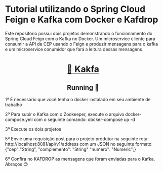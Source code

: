 <h1 align="left">Tutorial utilizando o Spring Cloud Feign e Kafka com Docker e Kafdrop</h1>
<p align="left">Este repositório possui dois projetos demonstrando o funcionamento do Spring Cloud Feign com o Kafka no Docker. Um microservice cliente para consumir a API de CEP usando o Feign e produzir mensagens para o kafka e um microservice conumidor que fará a leitura dessas mensagens</p>
<h1 align="center">
    <a href="https://kafka.apache.org/">🔗 Kakfa</a>
</h1>

<h2 align="center"> 
	Running 🚀
</h2>
<p align="left">1º É necessário que você tenha o docker instalado em seu ambiente de trabalho</p>
<p align="left">2º Para subir o Kafka com o Zookeeper, execute o arquivo docker-compose.yml com o seguinte comando: docker-compose up -d </p>
<p align="left">3º Execute os dois projetos</p>
<p align="left">5º Envie uma requisição post para o projeto produtor na seguinte rota: http://localhost:8081/api/v1/address com um JSON no seguinte formato: {"cep":"String", "complemento": "String" "numero": "Numeric";}</p>
<p align="left">6º Confira no KAFDROP as mensagens que foram enviadas para o Kafka. Abraços 😊 </p>